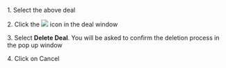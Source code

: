 1\. Select the above deal

2. Click the ![](http://kb.tier1crm.com/DealMgr/V2_0/DealMgrHelp/Content/Resources/Images/Additional_Options_Icon.png) icon in the deal window

3. Select **Delete Deal**. You will be asked to confirm the deletion process in the pop up window

4\. Click on Cancel